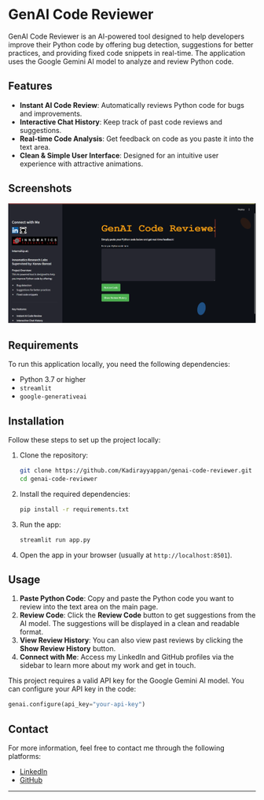 # GenAI Code Reviewer

GenAI Code Reviewer is an AI-powered tool designed to help developers improve their Python code by offering bug detection, suggestions for better practices, and providing fixed code snippets in real-time. The application uses the Google Gemini AI model to analyze and review Python code.

## Features

- **Instant AI Code Review**: Automatically reviews Python code for bugs and improvements.
- **Interactive Chat History**: Keep track of past code reviews and suggestions.
- **Real-time Code Analysis**: Get feedback on code as you paste it into the text area.
- **Clean & Simple User Interface**: Designed for an intuitive user experience with attractive animations.

## Screenshots

![App Screenshot](https://github.com/Kadirayyappan/AI-Code-Reviewer/blob/main/Images/image1.png?raw=true)




## Requirements

To run this application locally, you need the following dependencies:

- Python 3.7 or higher
- `streamlit`
- `google-generativeai`

## Installation

Follow these steps to set up the project locally:

1. Clone the repository:
    ```bash
    git clone https://github.com/Kadirayyappan/genai-code-reviewer.git
    cd genai-code-reviewer
    ```

2. Install the required dependencies:
    ```bash
    pip install -r requirements.txt
    ```

3. Run the app:
    ```bash
    streamlit run app.py
    ```

4. Open the app in your browser (usually at `http://localhost:8501`).

## Usage

1. **Paste Python Code**: Copy and paste the Python code you want to review into the text area on the main page.
2. **Review Code**: Click the **Review Code** button to get suggestions from the AI model. The suggestions will be displayed in a clean and readable format.
3. **View Review History**: You can also view past reviews by clicking the **Show Review History** button.
4. **Connect with Me**: Access my LinkedIn and GitHub profiles via the sidebar to learn more about my work and get in touch.

This project requires a valid API key for the Google Gemini AI model. You can configure your API key in the code:
```python
genai.configure(api_key="your-api-key")
```
## Contact

For more information, feel free to contact me through the following platforms:

- [LinkedIn](https://www.linkedin.com/in/kadir-ayyappan2005/)
- [GitHub](https://github.com/Kadirayyappan)

---

